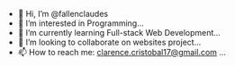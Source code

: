 - 👋 Hi, I’m @fallenclaudes
- 👀 I’m interested in Programming...
- 🌱 I’m currently learning Full-stack Web Development...
- 💞️ I’m looking to collaborate on websites project...
- 📫 How to reach me: clarence.cristobal17@gmail.com ...

<!---
fallenclaudes/fallenclaudes is a ✨ special ✨ repository because its `README.md` (this file) appears on your GitHub profile.
You can click the Preview link to take a look at your changes.
--->
